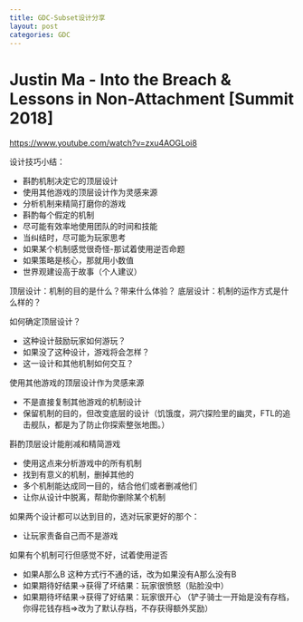 ```yaml
---
title: GDC-Subset设计分享
layout: post
categories: GDC
---
```


# Justin Ma - Into the Breach & Lessons in Non-Attachment [Summit 2018]
https://www.youtube.com/watch?v=zxu4AOGLoi8

设计技巧小结：
- 斟酌机制决定它的顶层设计
- 使用其他游戏的顶层设计作为灵感来源
- 分析机制来精简打磨你的游戏
- 斟酌每个假定的机制
- 尽可能有效率地使用团队的时间和技能
- 当纠结时，尽可能为玩家思考
- 如果某个机制感觉很奇怪-那试着使用逆否命题
- 如果策略是核心，那就用小数值
- 世界观建设高于故事（个人建议）

顶层设计：机制的目的是什么？带来什么体验？
底层设计：机制的运作方式是什么样的？

如何确定顶层设计？
- 这种设计鼓励玩家如何游玩？
- 如果没了这种设计，游戏将会怎样？
- 这一设计和其他机制如何交互？

使用其他游戏的顶层设计作为灵感来源
- 不是直接复制其他游戏的机制设计
- 保留机制的目的，但改变底层的设计（饥饿度，洞穴探险里的幽灵，FTL的追击舰队，都是为了防止你探索整张地图。）

斟酌顶层设计能削减和精简游戏
- 使用这点来分析游戏中的所有机制
- 找到有意义的机制，删掉其他的
- 多个机制能达成同一目的，结合他们或者删减他们
- 让你从设计中脱离，帮助你删除某个机制

如果两个设计都可以达到目的，选对玩家更好的那个：
- 让玩家责备自己而不是游戏

如果有个机制可行但感觉不好，试着使用逆否
- 如果A那么B 这种方式行不通的话，改为如果没有A那么没有B
- 如果期待好结果->获得了坏结果：玩家很愤怒（贴脸没中）
- 如果期待坏结果->获得了好结果：玩家很开心
（铲子骑士一开始是没有存档，你得花钱存档=>改为了默认存档，不存获得额外奖励）
